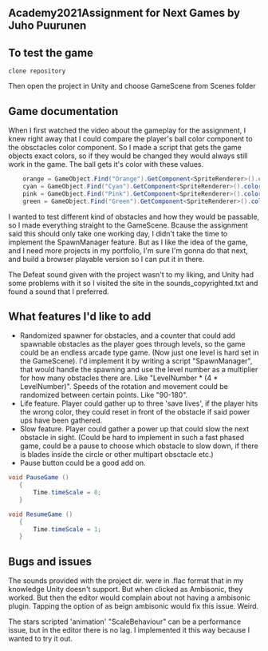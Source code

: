 ## Academy2021Assignment for Next Games by Juho Puurunen

## To test the game

`clone repository`
 
 Then open the project in Unity and choose GameScene from Scenes folder

## Game documentation
When I first watched the video about the gameplay for the assignment, I knew right away that I could compare the player's ball color component to the obsctacles color component. So I made a script that gets the game objects exact colors, so if they would be changed they would always still work in the game. The ball gets it's color with these values.
```c#
    orange = GameObject.Find("Orange").GetComponent<SpriteRenderer>().color;
    cyan = GameObject.Find("Cyan").GetComponent<SpriteRenderer>().color;
    pink = GameObject.Find("Pink").GetComponent<SpriteRenderer>().color;
    green = GameObject.Find("Green").GetComponent<SpriteRenderer>().color;
```
I wanted to test different kind of obstacles and how they would be passable, so I made everything straight to the GameScene. Bcause the assignment said this should only take one working day, I didn't take the time to implement the SpawnManager feature. But as I like the idea of the game, and I need more projects in my portfolio, I'm sure I'm gonna do that next, and build a browser playable version so I can put it in there. 

The Defeat sound given with the project wasn't to my liking, and Unity had some problems with it so I visited the site in the sounds_copyrighted.txt and found a sound that I preferred. 

## What features I'd like to add

 - Randomized spawner for obstacles, and a counter that could add spawnable obstacles as the player goes through levels, so the game could be an endless arcade type game. (Now just one level is hard set in the GameScene). I'd implement it by writing a script "SpawnManager", that would handle the spawning and use the level number as a multiplier for how many obstacles there are. Like "LevelNumber * (4 * LevelNumber)". Speeds of the rotation and movement could be randomized between certain points. Like "90-180".
 - Life feature. Player could gather up to three 'save lives', if the player hits the wrong color, they could reset in front of the obstacle if said power ups have been gathered. 
 - Slow feature. Player could gather a power up that could slow the next obstacle in sight. (Could be hard to implement in such a fast phased game, could be a pause to choose which obstacle to slow down, if there is blades inside the circle  or other multipart obsctacle etc.)
 - Pause button could be a good add on. 
 ```c#
 void PauseGame ()
    {
        Time.timeScale = 0;
    }

void ResumeGame ()
    {
        Time.timeScale = 1;
    }
```

## Bugs and issues
The sounds provided with the project dir. were in .flac format that in my knowledge Unity doesn't support. But when clicked as Ambisonic, they worked. But then the editor would complain about not having a ambisonic plugin. Tapping the option of as beign ambisonic would fix this issue. Weird.

The  stars scripted 'animation' "ScaleBehaviour" can be a performance issue, but in the editor there is no lag. I implemented it this way because I wanted to try it out.
